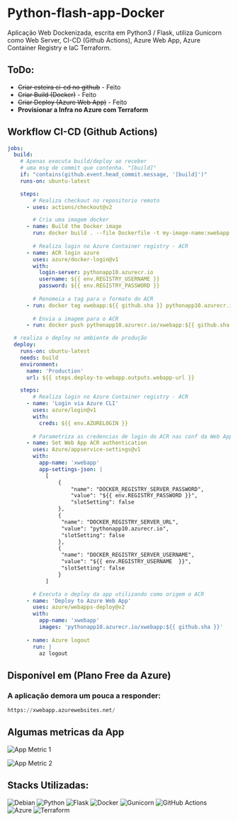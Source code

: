 # Python-flash-app-Docker
Aplicação Web Dockenizada, escrita em Python3 / Flask, utiliza Gunicorn como Web Server, CI-CD (Github Actions), Azure Web App, Azure Container Registry e IaC Terraform.

## ToDo:


* ~~Criar esteira ci-cd no github~~ - Feito
* ~~Criar Build (Docker)~~ - Feito
* ~~Criar Deploy (Azure Web App)~~ - Feito
* __Provisionar a Infra no Azure com Terraform__

## Workflow CI-CD (Github Actions)


```yaml
jobs:
  build:
    # Apenas executa build/deploy ao receber 
    # uma msg de commit que contenha. "[build]"
    if: "contains(github.event.head_commit.message, '[build]')"
    runs-on: ubuntu-latest

    steps:
        # Realiza checkout no repositorio remoto
      - uses: actions/checkout@v2

        # Cria uma imagem docker
      - name: Build the Docker image
        run: docker build . --file Dockerfile -t my-image-name:xwebapp -t xwebapp:${{ github.sha }}
        
        # Realiza login no Azure Container registry - ACR
      - name: ACR login azure
        uses: azure/docker-login@v1
        with:
          login-server: pythonapp10.azurecr.io
          username: ${{ env.REGISTRY_USERNAME }}
          password: ${{ env.REGISTRY_PASSWORD }}       
          
        # Renomeia a tag para o formato do ACR
      - run: docker tag xwebapp:${{ github.sha }} pythonapp10.azurecr.io/xwebapp:${{ github.sha }}
      
        # Envia a imagem para o ACR
      - run: docker push pythonapp10.azurecr.io/xwebapp:${{ github.sha }}

  # realiza o deploy no ambiente de produção          
  deploy:
    runs-on: ubuntu-latest
    needs: build
    environment:
      name: 'Production'
      url: ${{ steps.deploy-to-webapp.outputs.webapp-url }}

    steps:
        # Realiza login no Azure Container registry - ACR
      - name: 'Login via Azure CLI'
        uses: azure/login@v1
        with:
          creds: ${{ env.AZURELOGIN }}
        
        # Parametriza as credencias de login do ACR nas conf da Web App
      - name: Set Web App ACR authentication
        uses: Azure/appservice-settings@v1
        with:
          app-name: 'xwebapp'
          app-settings-json: |
            [
                {
                    "name": "DOCKER_REGISTRY_SERVER_PASSWORD",
                    "value": "${{ env.REGISTRY_PASSWORD }}",
                    "slotSetting": false
                },
                {
                 "name": "DOCKER_REGISTRY_SERVER_URL",
                 "value": "pythonapp10.azurecr.io",
                 "slotSetting": false
                },
                {
                 "name": "DOCKER_REGISTRY_SERVER_USERNAME",
                 "value": "${{ env.REGISTRY_USERNAME  }}",
                 "slotSetting": false
                }
            ]

        # Executa o deploy da app utilizando como origem o ACR  
      - name: 'Deploy to Azure Web App'
        uses: azure/webapps-deploy@v2
        with:
          app-name: 'xwebapp'
          images: 'pythonapp10.azurecr.io/xwebapp:${{ github.sha }}'
          
      - name: Azure logout
        run: |
          az logout

```

## Disponível em (Plano Free da Azure) 
### A aplicação demora um pouca a responder:

```python
https://xwebapp.azurewebsites.net/
```

## Algumas metricas da App  

![App Metric 1](https://github.com/jamylguimaraes/Python-flask-app-Docker/blob/main/screenshots/metrica_data_in_out.png?raw=true)

![App Metric 2](https://github.com/jamylguimaraes/Python-flask-app-Docker/blob/main/screenshots/metrica_response_request.png?raw=true)


## Stacks Utilizadas:
![Debian](https://img.shields.io/badge/Debian-D70A53?style=for-the-badge&logo=debian&logoColor=white) ![Python](https://img.shields.io/badge/python-3670A0?style=for-the-badge&logo=python&logoColor=ffdd54) ![Flask](https://img.shields.io/badge/flask-%23000.svg?style=for-the-badge&logo=flask&logoColor=white) ![Docker](https://img.shields.io/badge/docker-%230db7ed.svg?style=for-the-badge&logo=docker&logoColor=white) ![Gunicorn](https://img.shields.io/badge/gunicorn-%298729.svg?style=for-the-badge&logo=gunicorn&logoColor=white) ![GitHub Actions](https://img.shields.io/badge/github%20actions-%232671E5.svg?style=for-the-badge&logo=githubactions&logoColor=white) ![Azure](https://img.shields.io/badge/azure-%230072C6.svg?style=for-the-badge&logo=microsoftazure&logoColor=white) ![Terraform](https://img.shields.io/badge/terraform-%235835CC.svg?style=for-the-badge&logo=terraform&logoColor=white) 
